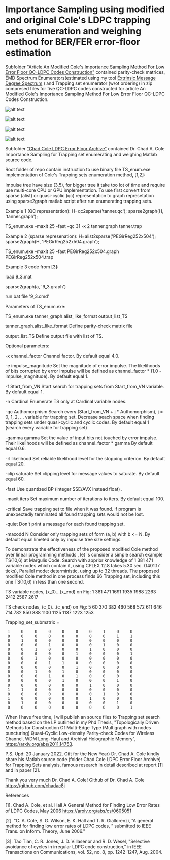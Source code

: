 # Importance Sampling using modified and original Cole's LDPC trapping sets enumeration and weighing method for BER/FER error-floor estimation
Subfolder ["Article An Modified Cole's Importance Sampling Method For Low Error Floor QC-LDPC Codes Construction"](https://github.com/Lcrypto/trapping-sets-enumeration/tree/master/Article%20An%20Modified%20Cole's%20Importance%20Sampling%20Method%20For%20Low%20Error%20Floor%20QC-LDPC%20Codes%20Construction) contained parity-check matrices, EMD Spectrum Enumerators(estimated using my tool [Extrinsic Message Degree Spectrum](https://github.com/Lcrypto/EMD-Spectrum-LDPC) )  and Trapping set enumerator (w\ot ordering) in zip compresed files for five QC-LDPC codes constructed for article An Modified Cole's Importance Sampling Method For Low Error Floor QC-LDPC Codes Construction.

![alt text](https://github.com/Lcrypto/trapping-sets-enumeration/blob/master/Article%20An%20Modified%20Cole's%20Importance%20Sampling%20Method%20For%20Low%20Error%20Floor%20QC-LDPC%20Codes%20Construction/Table_1.png)

![alt text](https://github.com/Lcrypto/trapping-sets-enumeration/blob/master/Article%20An%20Modified%20Cole's%20Importance%20Sampling%20Method%20For%20Low%20Error%20Floor%20QC-LDPC%20Codes%20Construction/Table_2.png)

![alt text](https://github.com/Lcrypto/trapping-sets-enumeration/blob/master/Article%20An%20Modified%20Cole's%20Importance%20Sampling%20Method%20For%20Low%20Error%20Floor%20QC-LDPC%20Codes%20Construction/Table_3_5.png)

![alt text](https://github.com/Lcrypto/trapping-sets-enumeration/blob/master/Article%20An%20Modified%20Cole's%20Importance%20Sampling%20Method%20For%20Low%20Error%20Floor%20QC-LDPC%20Codes%20Construction/SZ_Lin_Weigh_Sim.png)

Subfolder ["Chad Cole LDPC Error Floor Archive"](https://github.com/Lcrypto/trapping-sets-enumeration/tree/master/Chad%20Cole%20LDPC%20Error%20Floor%20Archive)
contained  Dr. Chad A. Cole Importance Sampling for Trapping set enumerating and weighing Matlab source code.

Root folder of repo contain instruction to use binary file TS_enum.exe implementation of Cole's Trapping sets enumeration method, [1,2]:


Impulse tree have size (3,5), for bigger tree it take too lot of time and require use multi-core CPU or GPU implementation.
To use first convert from sparse (alist) or quasi-cyclic (qc) representation to graph represetation using sparse2graph matlab script after run enumerating trapping sets. 



Example 1 (QC representation):
H=qc2sparse('tanner.qc'); 
sparse2graph(H, 'tanner.graph');


TS_enum.exe -maxit 25 -fast  -qc 31 -x  2  tanner.graph tanner.trap


Example 2 (sparse represenation):
H=alist2sparse('PEGirReg252x504'); 
sparse2graph(H, 'PEGirReg252x504.graph');


TS_enum.exe -maxit 25 -fast   PEGirReg252x504.graph PEGirReg252x504.trap


Example 3 code from [3]: 


load 9_3.mat

sparse2graph(a, '9_3.graph')

run bat file '9_3.cmd'



Parameters of TS_enum.exe:



TS_enum.exe   tanner_graph.alist_like_format  output_list_TS 




  tanner_graph.alist_like_format  Define parity-check matrix file

  output_list_TS                  Define output file with list of TS.



Optional parameters:

  -x channel_factor               Channel factor. By default equal 4.0.

  -e impulse_magnitude            Set the magnitude of error impulse. The likelihoods
                                  of bits corrupted by error impulse will be defined as
                                  channel_factor * (1.0 - impulse_magnitude).
                                  By default equal 1.

  -f Start_from_VN                Start search for trapping sets from Start_from_VN variable.
                                  By default equal 1.

  -n Cardinal                     Enumerate TS only at Cardinal variable nodes.

  -qc Authomorphism               Search every (Start_from_VN + j * Authomorphism), j = 0, 1, 2, ...
                                  variable for trapping set. Decrease seach space when finding trapping
                                  sets under quasi-cyclic and cyclic codes.
                                  By default equal 1 (search every variable for trapping set)

  -gamma gamma                    Set the value of input bits not touched
                                  by error impulse. Their likelihoods will be defined as
                                  channel_factor * gamma
                                  By default equal 0.6.

  -rl likelihood                  Set reliable likelihood level for the stopping
                                  criterion. By default equal 20.

  -clip saturate                  Set clipping level for message values to saturate.
                                  By default equal 60.

  -fast                           Use quantized BP (integer SSE/AVX instead float) .

  -maxit iters                    Set maximum number of iterations to iters.
                                  By default equal 100.

  -critical                       Save trapping set to file when it was found. If program
                                  is unexpectedly terminated all found trapping sets
                                  would not be lost.

  -quiet                          Don't print a message for each found trapping set.

  -maxodd N                       Consider only trapping sets of form (a, b) with b <= N.
                                  By default equal limeted only by impulse tree size settings.




To demonstrate the effectiveness of the proposed modified Cole method over linear programming methods , let 's consider a simple search example TS(10,6)  at Margulis Code. Search with apprior knowledge of 1 381 471 variable nodes which contain it, using CPLEX 12.8 takes 5.30 sec. (1401.17 ticks), Parallel mode: deterministic, using up to 32 threads. The proposed modified Cole method in one process finds 66 Trapping set, including this one TS(10,6) in less than one second.


TS variable nodes, (x_0)...(x_end) on Fig: 1 381 471 1691 1935 1988 2263 2412 2587 2617 


TS check nodes, (c_0)...(c_end) on Fig: 5 60 370 382 460 568 572 611 646 714 782 850 888 1100 1125 1137 1223 1253 



Trapping_set_submatrix =



     1     0     0     0     0     0     0     1     0     0
     0     0     0     0     0     0     0     0     1     1
     0     1     0     0     0     0     0     0     0     0
     0     0     0     1     0     0     0     1     0     0
     0     0     1     0     0     0     1     0     0     0
     0     0     0     0     0     1     0     0     0     1
     0     0     1     0     0     0     0     0     0     0
     0     0     0     1     1     0     0     0     0     0
     0     0     0     0     0     1     0     0     0     0
     0     0     1     0     1     0     0     0     0     0
     0     0     0     1     0     1     0     0     0     0
     0     0     0     0     1     0     0     0     1     0
     0     0     0     0     0     0     1     0     0     0
     1     1     0     0     0     0     0     0     0     0
     0     0     0     0     0     0     0     1     0     0
     1     0     0     0     0     0     1     0     0     0
     0     1     0     0     0     0     0     0     1     0
     0     0     0     0     0     0     0     0     0     1



 When I have free time, I will publish an source files to Trapping set search method based on the LP outlined in my Phd Thesis, "Topologically Driven Methods for Construction Of Multi-Edge Type (Multigraph with nodes puncturing) Quasi-Cyclic Low-density Parity-check Codes for Wireless Channel, WDM Long-Haul and Archival Holographic Memory", https://arxiv.org/abs/2011.14753. 


P.S.
Upd: 20 January 2022. Gift for the New Year)  Dr. Chad A. Cole kindly share his Matlab source code (folder Chad Cole LDPC Error Floor Archive) for Trapping Sets analysis, famous research in detail described at report [1] and in paper [2]. 


Thank you very much Dr. Chad A. Cole!  Github of  Dr. Chad A. Cole   https://github.com/chadac8j


References


[1].  Chad A. Cole, et al. Hall A General Method for Finding Low Error Rates of LDPC Codes, May 2006 https://arxiv.org/abs/cs/0605051


[2].  "C. A. Cole, S. G. Wilson, E. K. Hall and T. R. Giallorenzi, “A general method for finding low error rates of LDPC codes, ” submitted to IEEE Trans. on Inform. Theory, June 2006."


[3]. Tao Tian, C. R. Jones, J. D. Villasenor and R. D. Wesel, "Selective avoidance of cycles in irregular LDPC code construction," in IEEE Transactions on Communications, vol. 52, no. 8, pp. 1242-1247, Aug. 2004.


